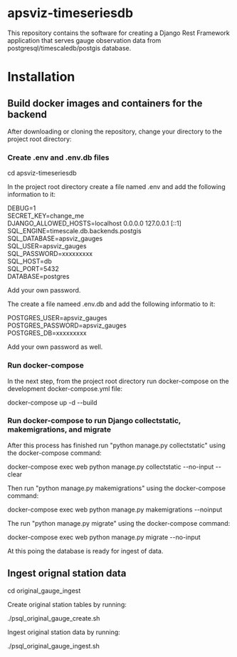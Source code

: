 # apsviz-timeseriesdb
This repository contains the software for creating a Django Rest Framework application that serves gauge observation data from postgresql/timescaledb/postgis database.

# Installation 

## Build docker images and containers for the backend   

After downloading or cloning the repository, change your directory to the project root directory:  

### Create .env and .env.db files  

cd apsviz-timeseriesdb  

In the project root directory create a file named .env and add the following information to it:  

DEBUG=1  
SECRET_KEY=change_me  
DJANGO_ALLOWED_HOSTS=localhost 0.0.0.0 127.0.0.1 [::1]  
SQL_ENGINE=timescale.db.backends.postgis  
SQL_DATABASE=apsviz_gauges  
SQL_USER=apsviz_gauges  
SQL_PASSWORD=xxxxxxxxx  
SQL_HOST=db  
SQL_PORT=5432  
DATABASE=postgres  

Add your own password.  

The create a file nameed .env.db and add the following informatio to it:  

POSTGRES_USER=apsviz_gauges  
POSTGRES_PASSWORD=apsviz_gauges  
POSTGRES_DB=xxxxxxxxx  

Add your own password as well.  

### Run docker-compose

In the next step, from the project root directory run docker-compose on the development docker-compose.yml file:  

docker-compose up -d --build   

### Run docker-compose to run Django collectstatic, makemigrations, and migrate  
 
After this process has finished run "python manage.py collectstatic" using the docker-compose command:  

docker-compose exec web python manage.py collectstatic --no-input --clear  

Then run "python manage.py makemigrations" using the docker-compose command:  

docker-compose exec web python manage.py makemigrations --noinput  

The run "python manage.py migrate" using the docker-compose command:  

docker-compose exec web python manage.py migrate --no-input  

At this poing the database is ready for ingest of data.  

## Ingest orignal station data  

cd original_gauge_ingest  

Create original station tables by running:  

./psql_original_gauge_create.sh  

Ingest original station data by running:  

./psql_original_gauge_ingest.sh  
